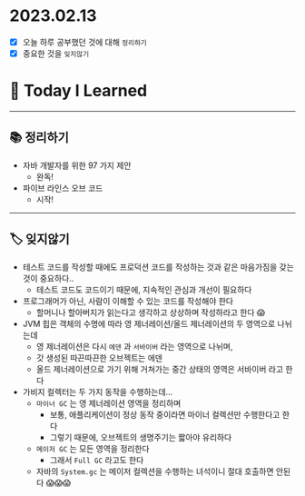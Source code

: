 # 2023.02.13

- [x] 오늘 하루 공부했던 것에 대해 `정리하기`
- [x] 중요한 것을 `잊지않기`

# 🚩 Today I Learned

---

## 📚 정리하기

- 자바 개발자를 위한 97 가지 제안
  - 완독!
- 파이브 라인스 오브 코드
  - 시작!

---

## 🏷 잊지않기

- 테스트 코드를 작성할 때에도 프로덕션 코드를 작성하는 것과 같은 마음가짐을 갖는 것이 중요하다..
  - 테스트 코드도 코드이기 때문에, 지속적인 관심과 개선이 필요하다
- 프로그래머가 아닌, 사람이 이해할 수 있는 코드를 작성해야 한다
  - 할머니나 할아버지가 읽는다고 생각하고 상상하며 작성하라고 한다 😱
- JVM 힙은 객체의 수명에 따라 영 제너레이션/올드 제너레이션의 두 영역으로 나뉘는데
  - 영 제너레이션은 다시 `에덴` 과 `서바이버` 라는 영역으로 나뉘며,
  - 갓 생성된 따끈따끈한 오브젝트는 에덴
  - 올드 제너레이션으로 가기 위해 거쳐가는 중간 상태의 영역은 서바이버 라고 한다
- 가비지 컬렉터는 두 가지 동작을 수행하는데…
  - `마이너 GC` 는 영 제너레이션 영역을 정리하며
    - 보통, 애플리케이션이 정상 동작 중이라면 마이너 컬렉션만 수행한다고 한다
    - 그렇기 때문에, 오브젝트의 생명주기는 짧아야 유리하다
  - `메이저 GC` 는 모든 영역을 정리한다
    - 그래서 `Full GC` 라고도 한다
  - 자바의 `System.gc` 는 메이저 컬렉션을 수행하는 녀석이니 절대 호출하면 안된다 😱😱😱
